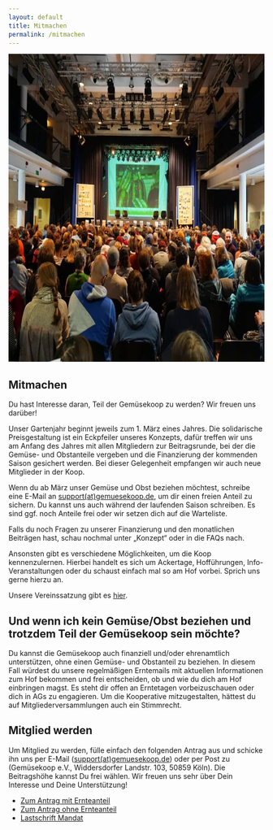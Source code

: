 ```yaml
---
layout: default
title: Mitmachen
permalink: /mitmachen
---
```

<img alt="Menschen sitzen im Saal" width="740" height="606" src="/assets/images/mitmachen/bieterrunde.jpg"/>

## Mitmachen
Du hast Interesse daran, Teil der Gemüsekoop zu werden? Wir freuen uns darüber!

Unser Gartenjahr beginnt jeweils zum 1. März eines Jahres. Die solidarische Preisgestaltung ist ein Eckpfeiler unseres Konzepts, dafür treffen wir uns am Anfang des Jahres mit allen Mitgliedern zur Beitragsrunde, bei der die Gemüse- und Obstanteile vergeben und die Finanzierung der kommenden Saison gesichert werden. Bei dieser Gelegenheit empfangen wir auch neue Mitglieder in der Koop.

Wenn du ab März unser Gemüse und Obst beziehen möchtest, schreibe eine E-Mail an [support(at)gemuesekoop.de](mailto:support(at)gemuesekoop.de), um dir einen freien Anteil zu sichern.
Du kannst uns auch während der laufenden Saison schreiben. Es sind ggf. noch Anteile frei oder wir setzen dich auf die Warteliste. 

Falls du noch Fragen zu unserer Finanzierung und den monatlichen Beiträgen hast, schau nochmal unter „Konzept“ oder in die FAQs nach.

Ansonsten gibt es verschiedene Möglichkeiten, um die Koop kennenzulernen. Hierbei handelt es sich um Ackertage, Hofführungen, Info-Veranstaltungen oder du schaust einfach mal so am Hof vorbei. Sprich uns gerne hierzu an.

Unsere Vereinssatzung gibt es [hier](/assets/files/satzung.pdf).

## Und wenn ich kein Gemüse/Obst beziehen und trotzdem Teil der Gemüsekoop sein möchte?
Du kannst die Gemüsekoop auch finanziell und/oder ehrenamtlich unterstützen, ohne einen Gemüse- und Obstanteil zu beziehen. In diesem Fall würdest du unsere regelmäßigen Erntemails mit aktuellen Informationen zum Hof bekommen und frei entscheiden, ob und wie du dich am Hof einbringen magst. Es steht dir offen an Erntetagen vorbeizuschauen oder dich in AGs zu engagieren. Um die Kooperative mitzugestalten, hättest du auf Mitgliederversammlungen auch ein Stimmrecht.

## Mitglied werden
Um Mitglied zu werden, fülle einfach den folgenden Antrag aus und schicke ihn uns per E-Mail ([support(at)gemuesekoop.de](mailto:support(at)gemuesekoop.de)) oder per Post zu (Gemüsekoop e.V., Widdersdorfer Landstr. 103, 50859 Köln). Die Beitragshöhe kannst Du frei wählen. Wir freuen uns sehr über Dein Interesse und Deine Unterstützung!

* [Zum Antrag mit Ernteanteil](/assets/files/Beitrittsantrag-mit.pdf)
* [Zum Antrag ohne Ernteanteil](/assets/files/Beitrittsantrag-ohne.pdf)
* [Lastschrift Mandat](/assets/files/Lastschrift-Mandat.pdf)
